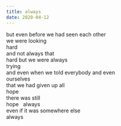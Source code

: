 ```yaml
---
title: always
date: 2020-04-12
---
```


but even before we had seen each other  
we were looking  
hard  
and not always that  
hard but we were always  
trying  
and even when we told everybody and even  
ourselves  
that we had given up all  
hope  
there was still  
hope&nbsp;&nbsp;&nbsp;always  
even if it was somewhere else  
always  